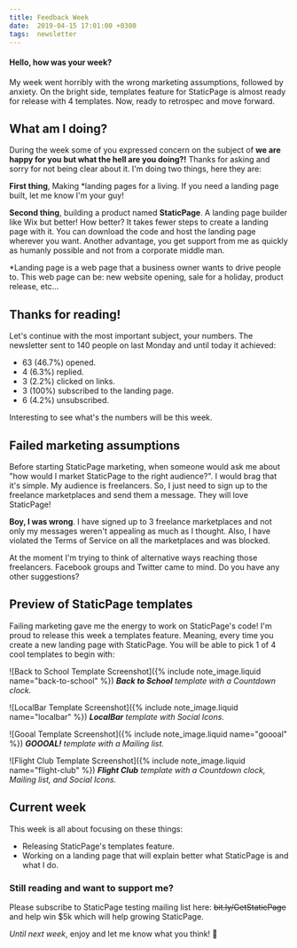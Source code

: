 ```yaml
---
title: Feedback Week
date:  2019-04-15 17:01:00 +0300
tags:  newsletter
---
```


#### Hello, how was your week?

My week went horribly with the wrong marketing assumptions, followed by anxiety. On the bright side, templates feature for StaticPage is almost ready for release with 4 templates. Now, ready to retrospec and move forward.

## What am I doing?

During the week some of you expressed concern on the subject of **we are happy for you but what the hell are you doing?!** Thanks for asking and sorry for not being clear about it. I'm doing two things, here they are:

**First thing**, Making *landing pages for a living. If you need a landing page built, let me know I'm your guy!

**Second thing**, building a product named **StaticPage**. A landing page builder like Wix but better! How better? It takes fewer steps to create a landing page with it. You can download the code and host the landing page wherever you want. Another advantage, you get support from me as quickly as humanly possible and not from a corporate middle man.

*Landing page is a web page that a business owner wants to drive people to. This web page can be: new website opening, sale for a holiday, product release, etc...

## Thanks for reading!

Let's continue with the most important subject, your numbers. The newsletter sent to 140 people on last Monday and until today it achieved:

- 63 (46.7%) opened.
- 4 (6.3%) replied.
- 3 (2.2%) clicked on links.
- 3 (100%) subscribed to the landing page.
- 6 (4.2%) unsubscribed.

Interesting to see what's the numbers will be this week.

## Failed marketing assumptions

Before starting StaticPage marketing, when someone would ask me about "how would I market StaticPage to the right audience?". I would brag that it's simple. My audience is freelancers. So, I just need to sign up to the freelance marketplaces and send them a message. They will love StaticPage!

**Boy, I was wrong**. I have signed up to 3 freelance marketplaces and not only my messages weren't appealing as much as I thought. Also, I have violated the Terms of Service on all the marketplaces and was blocked.

At the moment I'm trying to think of alternative ways reaching those freelancers. Facebook groups and Twitter came to mind. Do you have any other suggestions?

## Preview of StaticPage templates

Failing marketing gave me the energy to work on StaticPage's code! I'm proud to release this week a templates feature. Meaning, every time you create a new landing page with StaticPage. You will be able to pick 1 of 4 cool templates to begin with:

![Back to School Template Screenshot]({% include note_image.liquid name="back-to-school" %})
***Back to School** template with a Countdown clock.*

![LocalBar Template Screenshot]({% include note_image.liquid name="localbar" %})
***LocalBar** template with Social Icons.*

![Gooal Template Screenshot]({% include note_image.liquid name="goooal" %})
***GOOOAL!** template with a Mailing list.*

![Flight Club Template Screenshot]({% include note_image.liquid name="flight-club" %})
***Flight Club** template with a Countdown clock, Mailing list, and Social Icons.*

## Current week

This week is all about focusing on these things:

- Releasing StaticPage's templates feature.
- Working on a landing page that will explain better what StaticPage is and what I do.

### Still reading and want to support me?
Please subscribe to StaticPage testing mailing list here: ~~bit.ly/GetStaticPage~~ and help win $5k which will help growing StaticPage.

*Until next week*, enjoy and let me know what you think! 🙌
